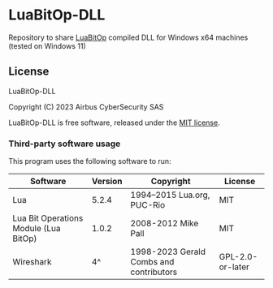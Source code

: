 # LuaBitOp-DLL

Repository to share [LuaBitOp](http://bitop.luajit.org/) compiled DLL for Windows x64 machines (tested on Windows 11)

## License

LuaBitOp-DLL

Copyright (C) 2023 Airbus CyberSecurity SAS

LuaBitOp-DLL is free software, released under the [MIT license](http://www.opensource.org/licenses/mit-license.php).

### Third-party software usage

This program uses the following software to run:

| Software | Version | Copyright | License |
|-|-|-|-|
| Lua | 5.2.4 | 1994–2015 Lua.org, PUC-Rio | MIT |
| Lua Bit Operations Module (Lua BitOp) | 1.0.2 | 2008-2012 Mike Pall | MIT |
| Wireshark | 4^ | 1998-2023 Gerald Combs and contributors | GPL-2.0-or-later |
